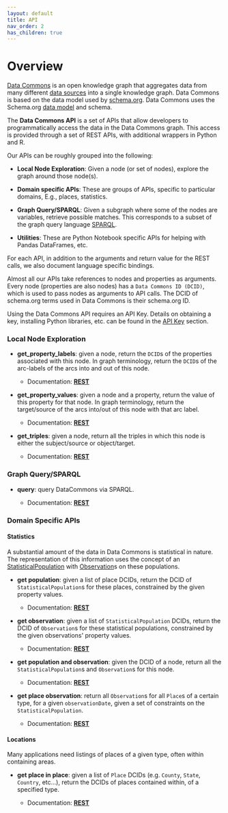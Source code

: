 ```yaml
---
layout: default
title: API
nav_order: 2
has_children: true
---
```

# Overview

[Data Commons](https://datacommons.org) is an open knowledge graph that
aggregates data from many different [data sources](https://datacommons.org/datasets)
into a single knowledge graph. Data Commons is based on the data model <link> used by [schema.org](https://schema.org).
Data Commons uses the Schema.org [data model](https://schema.org/docs/datamodel.html) and schema.

The **Data Commons API** is a set of APIs that allow developers to
programmatically access the data in the Data Commons graph. This access is
provided through a set of REST APIs, with additional wrappers in Python and R.

Our APIs can be roughly grouped into the following:

-   **Local Node Exploration**: Given a node (or set of nodes), explore the
    graph around those node(s).

-   **Domain specific APIs**: These are groups of APIs, specific to particular
    domains, E.g., places, statistics.

-   **Graph Query/SPARQL**: Given a subgraph where some of the nodes are
    variables, retrieve possible matches. This corresponds to a subset of the
    graph query language [SPARQL](https://www.w3.org/TR/rdf-sparql-query/).

-   **Utilities**: These are Python Notebook specific APIs for helping with
    Pandas DataFrames, etc.

For each API, in addition to the arguments and return value for the REST calls,
we also document language specific bindings.

Almost all our APIs take references to nodes and properties as arguments. Every
node (properties are also nodes) has a `Data Commons ID (DCID)`, which is used
to pass nodes as arguments to API calls. The DCID of schema.org terms used in
Data Commons is their schema.org ID.


Using the Data Commons API requires an API Key. Details on obtaining a key,
installing Python libraries, etc. can be found in the
[API Key](https://datacommonsorg.github.io/docsite/api/api_key.html) section.

<!--- TODO: update all the links below after pushing to github --->

### Local Node Exploration

-   **get_property_labels**: given a node, return the `DCID`s of the properties
    associated with this node. In graph terminology, return the `DCID`s of the
    arc-labels of the arcs into and out of this node.

    -   Documentation: **[REST](https://datacommonsorg.github.io/docsite/api/rest/property_label.html)**

-   **get_property_values**: given a node and a property, return the value of
    this property for that node. In graph terminology, return the target/source
    of the arcs into/out of this node with that arc label.

    -   Documentation: **[REST](https://datacommonsorg.github.io/docsite/api/rest/property_value.html)**

-   **get_triples**: given a node, return all the triples in which this node is
    either the subject/source or object/target.

    -   Documentation: **[REST](https://datacommonsorg.github.io/docsite/api/rest/triple.html)**

### Graph Query/SPARQL

-   **query**: query DataCommons via SPARQL.

    -   Documentation: **[REST](https://datacommonsorg.github.io/docsite/api/rest/query.html)**

### Domain Specific APIs

#### Statistics

A substantial amount of the data in Data Commons is statistical in nature. The
representation of this information uses the concept of an
[StatisticalPopulation](https://browser.datacommons.org/kg?dcid=StatisticalPopulation)
with [Observation](https://browser.datacommons.org/kg?dcid=Observation)s on
these populations.

-   **get population**: given a list of place DCIDs, return the DCID of
    `StatisticalPopulation`s for these places, constrained by the given property
    values.

    -   Documentation: **[REST](https://datacommonsorg.github.io/docsite/api/rest/population.html)**

-   **get observation**: given a list of `StatisticalPopulation` DCIDs, return
    the DCID of `Observation`s for these statistical populations, constrained by
    the given observations' property values.

    -   Documentation: **[REST](https://datacommonsorg.github.io/docsite/api/rest/observation.html)**

-   **get population and observation**: given the DCID of a node, return all the
    `StatisticalPopulation`s and `Observation`s for this node.

    -   Documentation: **[REST](https://datacommonsorg.github.io/docsite/api/rest/pop_obs.html)**

-   **get place observation**: return all `Observation`s for all `Place`s of a
    certain type, for a given `observationDate`, given a set of constraints on
    the `StatisticalPopulation`.

    -   Documentation: **[REST](https://datacommonsorg.github.io/docsite/api/rest/place_obs.html)**

#### Locations

Many applications need listings of places of a given type, often within
containing areas.

-   **get place in place**: given a list of `Place` DCIDs (e.g. `County`,
    `State`, `Country`, etc...), return the DCIDs of places contained within, of
    a specified type.

    -   Documentation: **[REST](https://datacommonsorg.github.io/docsite/api/rest/place_in.html)**


